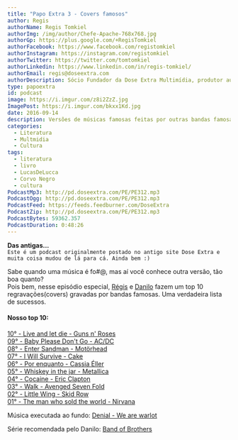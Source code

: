 ```yaml
---
title: "Papo Extra 3 - Covers famosos"
author: Regis
authorName: Regis Tomkiel
authorImg: /img/author/Chefe-Apache-768x768.jpg
authorGp: https://plus.google.com/+RegisTomkiel
authorFacebook: https://www.facebook.com/registomkiel
authorInstagram: https://instagram.com/registomkiel
authorTwitter: https://twitter.com/tomtomkiel
authorLinkedin: https://www.linkedin.com/in/regis-tomkiel/
authorEmail: regis@doseextra.com
authorDescription: Sócio Fundador da Dose Extra Multimídia, produtor audiovisual, desenvolvedor web, podcaster, escritor e quando sobra tempo, coleciona videogames e filmes independentes.
type: papoextra
id: podcast
image: https://i.imgur.com/z8i2ZzZ.jpg
ImagePost: https://i.imgur.com/bkxx1Kd.jpg
date: 2016-09-14
description: Versões de músicas famosas feitas por outras bandas famosas. Confira nosso TOP10.
categories:
  - Literatura
  - Multmidia
  - Cultura
tags:
  - literatura
  - livro
  - LucasDeLucca
  - Corvo Negro
  - cultura
PodcastMp3: http://pd.doseextra.com/PE/PE312.mp3
PodcastOgg: http://pd.doseextra.com/PE/PE312.mp3
PodcastFeed: https://feeds.feedburner.com/DoseExtra
PodcastZip: http://pd.doseextra.com/PE/PE312.mp3
PodcastBytes: 59362.357
PodcastDuration: 0:48:26
---
```

**Das antigas...**   
``Este é um podcast originalmente postado no antigo site Dose Extra e muita coisa mudou de lá para cá. Ainda bem :) ``   



Sabe quando uma música é fo#@, mas aí você conhece outra versão, tão boa quanto?   
Pois bem, nesse episódio especial, [Régis](//twitter.com/tomtomkiel "Régis") e [Danilo](//www.facebook.com/danilo.yamada.5 "Danilo") fazem um top 10 regravações(covers) gravadas por bandas famosas. Uma verdadeira lista de sucessos.   

#### Nosso top 10:
[10° - Live and let die - Guns n' Roses](//www.youtube.com/watch?v=6D9vAItORgE "Live and let die - Guns n' Roses")   
[09° - Baby Please Don't Go - AC/DC](//www.youtube.com/watch?v=TDZrbTd-kZs "Baby Please Don't Go - AC/DC")   
[08° - Enter Sandman - Motörhead](//www.youtube.com/watch?v=hF9Gr5waAJg "Enter Sandman - Motörhead")   
[07° - I Will Survive - Cake](//www.youtube.com/watch?v=596qaxm-u4o "I Will Survive - Cake")  
[06° - Por enquanto - Cassia Éller](//www.youtube.com/watch?v=oadtW9svr6g "Por enquanto - Cassia Éller")   
[05° - Whiskey in the jar - Metallica](//www.youtube.com/watch?v=boanuwUMNNQ "Whiskey in the jar - Metallica")  
[04° - Cocaine - Eric Clapton](//www.youtube.com/watch?v=pJyQpAiMXkg "Cocaine - Eric Clapton")  
[03° - Walk - Avenged Seven Fold](//www.youtube.com/watch?v=G6YqCTOBZdk "Walk - Avenged Seven Fold")  
[02° - Little Wing - Skid Row](//www.youtube.com/watch?v=KmeicXhBAaw "Little Wing - Skid Row")   
[01° - The man who sold the world - Nirvana](//www.youtube.com/watch?v=fregObNcHC8 "The man who sold the world - Nirvana")   


Música executada ao fundo:
[Denial - We are warlot](//www.youtube.com/watch?v=QTNDbptaxY4 "Denial - We are warlot")  

Série recomendada pelo Danilo:
[Band of Brothers](//www.adorocinema.com/series/serie-306/ "Band of Brothers")   
